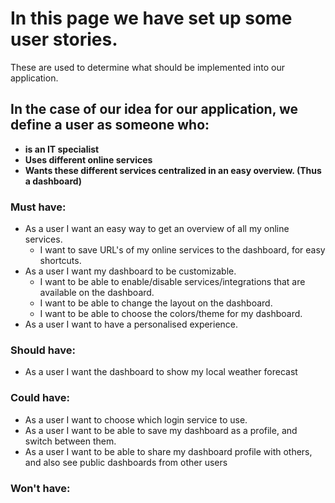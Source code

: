 # In this page we have set up some user stories.

These are used to determine what should be implemented into our application.

## In the case of our idea for our application, we define a user as someone who:
- **is an IT specialist**
- **Uses different online services**
- **Wants these different services centralized in an easy overview. (Thus a dashboard)**


### Must have:
- As a user I want an easy way to get an overview of all my online services.
  - I want to save URL's of my online services to the dashboard, for easy shortcuts.
- As a user I want my dashboard to be customizable.
  - I want to be able to enable/disable services/integrations that are available on the dashboard.
  - I want to be able to change the layout on the dashboard.
  - I want to be able to choose the colors/theme for my dashboard.
- As a user I want to have a personalised experience.

### Should have:
- As a user I want the dashboard to show my local weather forecast

### Could have:
- As a user I want to choose which login service to use.
- As a user I want to be able to save my dashboard as a profile, and switch between them.
- As a user I want to be able to share my dashboard profile with others, and also see public dashboards from other users

### Won't have:
